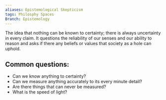 ```yaml
---
aliases: Epistemological Skepticism
tags: Philosphy Spaces
Branch: Epistemology
---
```



The idea that nothing can be known to certainty; there is always uncertainty in every claim. It questions the reliability of our senses and our ability to reason and asks if there any beliefs or values that society as a hole can uphold. 

## Common questions:
- Can we know anything to certainty?
- Can we measure anything accurately to its every minute detail?
- Are there things that can  never be measured?
- What is the speed of light?




